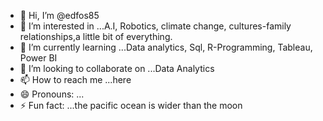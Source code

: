- 👋 Hi, I’m @edfos85
- 👀 I’m interested in ...A.I, Robotics, climate change, cultures-family relationships,a little bit of everything.
- 🌱 I’m currently learning ...Data analytics, Sql, R-Programming, Tableau, Power BI
- 💞️ I’m looking to collaborate on ...Data Analytics
- 📫 How to reach me ...here
- 😄 Pronouns: ...
- ⚡ Fun fact: ...the pacific ocean is wider than the moon

<!---
edfos85/edfos85 is a ✨ special ✨ repository because its `README.md` (this file) appears on your GitHub profile.
You can click the Preview link to take a look at your changes.
--->
